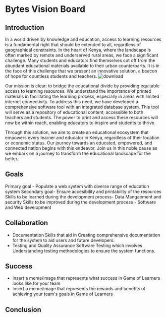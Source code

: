 # Bytes Vision Board

## Introduction
In a world driven by knowledge and education, access to learning resources is a fundamental right that should be extended to all, regardless of geographical constraints. In the heart of Kenya, where the landscape is often marked by remote and underserved rural areas, we face a significant challenge. Many students and educators find themselves cut off from the abundant educational materials available to their urban counterparts. It is in the face of this challenge that we present an innovative solution, a beacon of hope for countless students and teachers.
![download](https://github.com/Quingsley/bug-free-chainsaw/assets/82706283/3f15f0a4-4aa3-436d-b115-5d358eb18c36)

Our mission is clear: to bridge the educational divide by providing equitable access to learning resources. We understand the importance of printed materials in facilitating the learning process, especially in areas with limited internet connectivity. To address this need, we have developed a comprehensive software tool with an integrated database system. This tool will serve as a repository of educational content, accessible to both teachers and students. The power to print and access these resources will now be within reach, enabling educators to inspire and students to thrive.

Through this solution, we aim to create an educational ecosystem that empowers every learner and educator in Kenya, regardless of their location or economic status. Our journey towards an educated, empowered, and connected nation begins with this endeavor. Join us in this noble cause as we embark on a journey to transform the educational landscape for the better.

## Goals
Primary goal - Populate a web system with diverse range of education system
Secondary goal- Ensure accesibility and printability of the resources
Skills to be learned during the development process- Data Mangaement and security
Skills to be improved during the development process - Software and Web development

## Collaboration
- Documentation Skills that aid in Creating comprehensive documentation for the system to aid users and future developers.
- Testing and Quality Assurance Software Testing which involves Understanding testing methodologies to ensure the system functions. 


## Success
- Insert a meme/image that represents what success in Game of Learners looks like for your team
- Insert a meme/image that represents the rewards and benefits of achieving your team's goals in Game of Learners

## Conclusion


